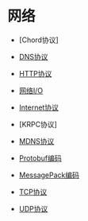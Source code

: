# 网络

- [Chord协议]

- [DNS协议](dns.md)

- [HTTP协议](http.md)

- [网络I/O](io.md)

- [Internet协议](ip.md)

- [KRPC协议]

- [MDNS协议](mdns.md)

- [Protobuf编码](protobuf.md)

- [MessagePack编码](msgpack.md)

- [TCP协议](tcp.md)

- [UDP协议](udp.md)

  


